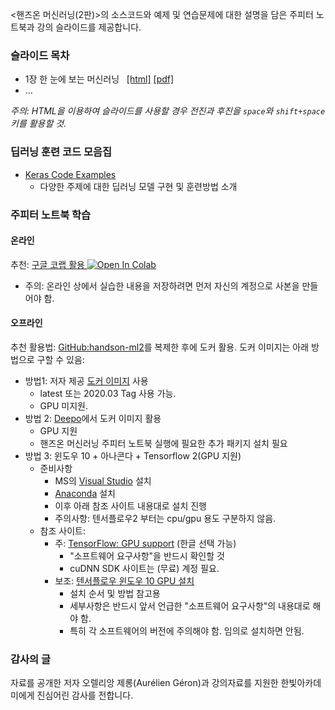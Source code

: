 &lt;핸즈온 머신러닝(2판)&gt;의 소스코드와 예제 및 연습문제에 대한 설명을 담은 주피터 노트북과 강의 슬라이드를 제공합니다.

### 슬라이드 목차

- 1장 한 눈에 보는 머신러닝 &nbsp;
    [[html]](./slides/handson-ml2-01.slides.html)
    [[pdf]](./slides/handson-ml2-01-slides.pdf)
- ...

*주의: HTML을 이용하여 슬라이드를 사용할 경우 전진과 후진을 `space`와 `shift+space` 키를 활용할 것.*

### 딥러닝 훈련 코드 모음집

- [Keras Code Examples](https://keras.io/examples/)
    - 다양한 주제에 대한 딥러닝 모델 구현 및 훈련방법 소개

### 주피터 노트북 학습

#### 온라인

추천: [구글 코랩 활용 ](https://colab.research.google.com/github/codingalzi/handson-ml/blob/master/)
<a href="https://colab.research.google.com/github/codingalzi/handson-ml/blob/master/"><img src="https://colab.research.google.com/assets/colab-badge.svg" alt="Open In Colab"/></a>

* 주의: 온라인 상에서 실습한 내용을 저장하려면 먼저 자신의 계정으로 사본을 만들어야 함.

#### 오프라인

추천 활용법: [GitHub:handson-ml2](https://github.com/liganega/handson-ml2)를 복제한 후에 도커 활용.
도커 이미지는 아래 방법으로 구할 수 있음:
- 방법1: 저자 제공 [도커 이미지](https://hub.docker.com/r/ageron/handson-ml2/tags) 사용
    * latest 또는 2020.03 Tag 사용 가능.
    * GPU 미지원.
- 방법 2: [Deepo](https://github.com/ufoym/deepo)에서 도커 이미지 활용
    * GPU 지원
    * 핸즈온 머신러닝 주피터 노트북 실행에 필요한 추가 패키지 설치 필요
- 방법 3: 윈도우 10 + 아나콘다 + Tensorflow 2(GPU 지원)
    * 준비사항
        * MS의 [Visual Studio](https://visualstudio.microsoft.com/) 설치 
        * [Anaconda](https://www.anaconda.com/products/individual) 설치
        * 이후 아래 참조 사이트 내용대로 설치 진행
        * 주의사항: 텐서플로우2 부터는 cpu/gpu 용도 구분하지 않음.
    * 참조 사이트:
        * 주: [TensorFlow: GPU support](https://www.tensorflow.org/install/gpu) 
            (한글 선택 가능)
            * "소프트웨어 요구사항"을 반드시 확인할 것
            * cuDNN SDK 사이트는 (무료) 계정 필요.
        * 보조: [텐서플로우 윈도우 10 GPU 설치](https://teddylee777.github.io/colab/tensorflow-gpu-install-windows)
            * 설치 순서 및 방법 참고용
            * 세부사항은 반드시 앞서 언급한 "소프트웨어 요구사항"의 내용대로 해야 함.
            * 특히 각 소프트웨어의 버전에 주의해야 함. 임의로 설치하면 안됨.

### 감사의 글

자료를 공개한 저자 오렐리앙 제롱(Aur&eacute;lien G&eacute;ron)과 강의자료를 지원한 한빛아카데미에게 진심어린 감사를 전합니다.
